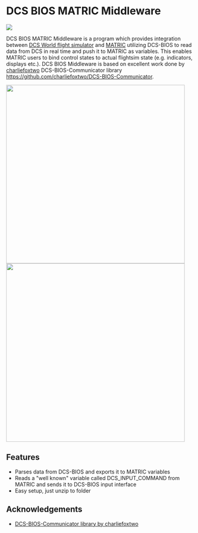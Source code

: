 
# DCS BIOS MATRIC Middleware
<img src="https://github.com/tgudelj/DCS-BIOS-MATRIC-Middleware/assets/1483482/d1162be3-0e6f-4650-a567-0def8886123d" />


DCS BIOS MATRIC Middleware is a program which provides integration between [DCS World flight simulator](**https://www.digitalcombatsimulator.com/) and [MATRIC](https://matricapp.com) utilizing DCS-BIOS to read data from DCS in real time and push it to MATRIC as variables.
This enables MATRIC users to bind control states to actual flightsim state (e.g. indicators, displays etc.). 
DCS BIOS Middleware is based on excellent work done by [charliefoxtwo](https://github.com/charliefoxtwo) DCS-BIOS-Communicator library https://github.com/charliefoxtwo/DCS-BIOS-Communicator.



<img src="https://github.com/tgudelj/DCS-BIOS-MATRIC-Middleware/assets/1483482/e91c08b9-622d-4653-b05b-0a1770ad8210" width="480" />
<img src="https://github.com/tgudelj/DCS-BIOS-MATRIC-Middleware/assets/1483482/34fd3a8c-b5c5-4b87-9751-2420596d3665" width="480" />


## Features

- Parses data from DCS-BIOS and exports it to MATRIC variables
- Reads a "well known" variable called DCS_INPUT_COMMAND from MATRIC and sends it to DCS-BIOS input interface
- Easy setup, just unzip to folder

## Acknowledgements

- [DCS-BIOS-Communicator library by charliefoxtwo](https://github.com/charliefoxtwo/DCS-BIOS-Communicator)
